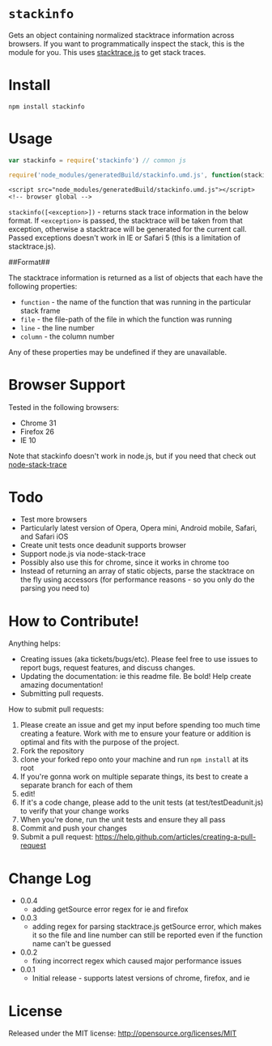 `stackinfo`
========

Gets an object containing normalized stacktrace information across browsers. If you want to programmatically inspect the stack, this is the module for you. This uses [stacktrace.js](https://github.com/stacktracejs/stacktrace.js) to get stack traces.

Install
=======

```
npm install stackinfo
```

Usage
=====

```javascript
var stackinfo = require('stackinfo') // common js

require('node_modules/generatedBuild/stackinfo.umd.js', function(stackinfo) {/*...*/}) // require.js
```
```
<script src="node_modules/generatedBuild/stackinfo.umd.js"></script> <!-- browser global -->
```

`stackinfo([<exception>])` - returns stack trace information in the below format. If `<exception>` is passed, the stacktrace will be taken from that exception, otherwise a stacktrace will be generated for the current call. Passed exceptions doesn't work in IE or Safari 5 (this is a limitation of stacktrace.js).

##Format##

The stacktrace information is returned as a list of objects that each have the following properties:
* `function` - the name of the function that was running in the particular stack frame
* `file` - the file-path of the file in which the function was running
* `line` - the line number
* `column` - the column number

Any of these properties may be undefined if they are unavailable.


Browser Support
=========

Tested in the following browsers:
* Chrome 31
* Firefox 26
* IE 10

Note that stackinfo doesn't work in node.js, but if you need that check out [node-stack-trace](https://github.com/felixge/node-stack-trace)

Todo
====

* Test more browsers
 * Particularly latest version of Opera, Opera mini, Android mobile, Safari, and Safari iOS
* Create unit tests once deadunit supports browser
* Support node.js via node-stack-trace
 * Possibly also use this for chrome, since it works in chrome too
* Instead of returning an array of static objects, parse the stacktrace on the fly using accessors (for performance reasons - so you only do the parsing you need to)

How to Contribute!
============

Anything helps:

* Creating issues (aka tickets/bugs/etc). Please feel free to use issues to report bugs, request features, and discuss changes.
* Updating the documentation: ie this readme file. Be bold! Help create amazing documentation!
* Submitting pull requests.

How to submit pull requests:

1. Please create an issue and get my input before spending too much time creating a feature. Work with me to ensure your feature or addition is optimal and fits with the purpose of the project.
2. Fork the repository
3. clone your forked repo onto your machine and run `npm install` at its root
4. If you're gonna work on multiple separate things, its best to create a separate branch for each of them
5. edit!
6. If it's a code change, please add to the unit tests (at test/testDeadunit.js) to verify that your change works
7. When you're done, run the unit tests and ensure they all pass
8. Commit and push your changes
9. Submit a pull request: https://help.github.com/articles/creating-a-pull-request

Change Log
=========

* 0.0.4
  * adding getSource error regex for ie and firefox
* 0.0.3
  * adding regex for parsing stacktrace.js getSource error, which makes it so the file and line number can still be reported even if the function name can't be guessed
* 0.0.2
  * fixing incorrect regex which caused major performance issues
* 0.0.1
  * Initial release - supports latest versions of chrome, firefox, and ie

License
=======
Released under the MIT license: http://opensource.org/licenses/MIT
